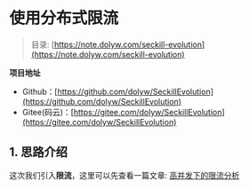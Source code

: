 # 使用分布式限流

> 目录: [https://note.dolyw.com/seckill-evolution](https://note.dolyw.com/seckill-evolution)

**项目地址**

* Github：[https://github.com/dolyw/SeckillEvolution](https://github.com/dolyw/SeckillEvolution)
* Gitee(码云)：[https://gitee.com/dolyw/SeckillEvolution](https://gitee.com/dolyw/SeckillEvolution)

## 1. 思路介绍

这次我们引入**限流**，这里可以先查看一篇文章: [高并发下的限流分析](http://note.dolyw.com/seckill/02-Distributed-Limit.html)

<!-- ## 2. 代码实现 -->